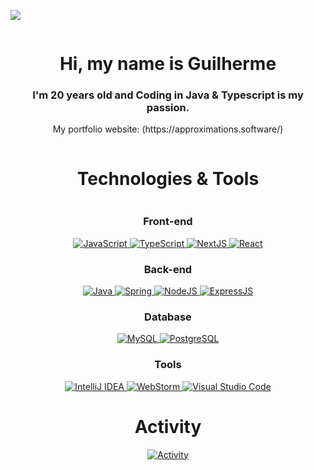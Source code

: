 ![](https://komarev.com/ghpvc/?username=guikaua12&color=dc143c)

<div align="center" style="display: flex; flex-direction: column; align-items: center">
    <div>
        <h1>Hi, my name is Guilherme</h1>
        <h3>I'm 20 years old and Coding in Java & Typescript is my passion.</h3>
        <p>My portfolio website: (https://approximations.software/)</p>
    </div>

<div style="display:flex; flex-direction: column">
    <h1>Technologies & Tools</h1>

<div style="max-width: 500px">
    <h3>Front-end</h3>
    <a href="https://github.com/guikaua12">
        <img src="https://img.shields.io/badge/JavaScript-F7DF1E?style=for-the-badge&logo=javascript&logoColor=black"
             alt="JavaScript"/>
        <img src="https://img.shields.io/badge/TypeScript-007ACC?style=for-the-badge&logo=typescript&logoColor=white"
             alt="TypeScript"/>
        <img src="https://img.shields.io/badge/next.js-000000?style=for-the-badge&logo=next.js&logoColor=white"
             alt="NextJS"/>
        <img src="https://img.shields.io/badge/React-20232A?style=for-the-badge&logo=react&logoColor=61DAFB"
             alt="React"/>
    </a>
</div>


<div style="max-width: 500px">
    <h3>Back-end</h3>
    <a href="https://github.com/guikaua12">
        <img src="https://img.shields.io/badge/Java-ED8B00?style=for-the-badge&logo=java&logoColor=white"
             alt="Java"/>
        <img src="https://img.shields.io/badge/spring-%236DB33F.svg?style=for-the-badge&logo=spring&logoColor=white"
             alt="Spring"/>
        <img src="https://img.shields.io/badge/Node.js-43853D?style=for-the-badge&logo=node.js&logoColor=white"
             alt="NodeJS"/>
        <img src="https://img.shields.io/badge/Express.js-404D59?style=for-the-badge&logo=express&logoColor=white"
             alt="ExpressJS"/>
    </a>
</div>

<div style="max-width: 500px">
    <h3>Database</h3>
    <a href="https://github.com/guikaua12">
        <img src="https://img.shields.io/badge/mysql-4479A1.svg?style=for-the-badge&logo=mysql&logoColor=white"
             alt="MySQL"/>
        <img src="https://img.shields.io/badge/postgres-%23316192.svg?style=for-the-badge&logo=postgresql&logoColor=white"
             alt="PostgreSQL"/>
    </a>
</div>

<div style="max-width: 500px">
    <h3>Tools</h3>
    <a href="https://github.com/guikaua12">
        <img src="https://img.shields.io/badge/IntelliJIDEA-000000.svg?style=for-the-badge&logo=intellij-idea&logoColor=white"
             alt="IntelliJ IDEA"/>
        <img src="https://img.shields.io/badge/webstorm-143?style=for-the-badge&logo=webstorm&logoColor=white&color=black"
             alt="WebStorm"/>
        <img src="https://img.shields.io/badge/Visual%20Studio%20Code-0078d7.svg?style=for-the-badge&logo=visual-studio-code&logoColor=white"
             alt="Visual Studio Code"/>
    </a>
</div>
</div>

<div>
    <h1>Activity</h1>
    <a href="https://github.com/guikaua12">
        <img src="https://github-readme-stats.vercel.app/api/wakatime?username=guikaua12&range=all_time&layout=compact&theme=dark"
             alt="Activity">
    </a>
</div>
</div>

